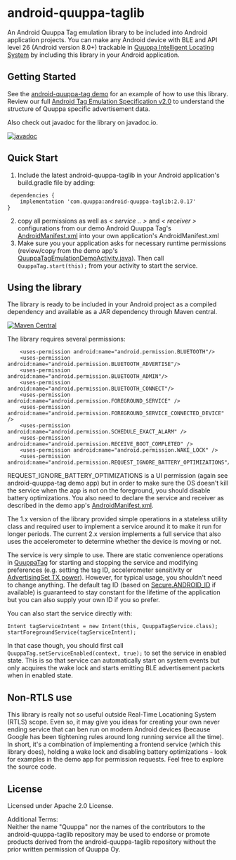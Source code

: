# android-quuppa-taglib

An Android Quuppa Tag emulation library to be included into Android application projects. You can make any Android device with BLE and API level 26 (Android version 8.0+) trackable in [Quuppa Intelligent Locating System](https://www.quuppa.com/) by including this library in your Android application.

## Getting Started

See the [android-quuppa-tag demo](https://github.com/quuppalabs/demo-android-quuppa-tag) for an example of how to use this library. Review our full [Android Tag Emulation Specification v2.0](https://github.com/quuppalabs/android-quuppa-taglib/blob/main/Quuppa-Tag-Emulation-for-Android-Devices-v2.0.pdf) to understand the structure of Quuppa specific advertisement data.

Also check out javadoc for the library on javadoc.io.

[![javadoc](https://javadoc.io/badge2/com.quuppa/android-quuppa-taglib/javadoc.svg)](https://javadoc.io/doc/com.quuppa/android-quuppa-taglib)

## Quick Start

 1. Include the latest android-quuppa-taglib in your Android application's build.gradle file by adding:
```
 dependencies {
    implementation 'com.quuppa:android-quuppa-taglib:2.0.17'
}
```
 2. copy all permissions as well as _< service .. >_ and _< receiver >_ configurations from our demo Android Quuppa Tag's [AndroidManifest.xml](https://github.com/quuppalabs/demo-android-quuppa-tag/blob/main/src/main/AndroidManifest.xml) into your own application's AndroidManifest.xml
 3. Make sure you your application asks for necessary runtime permissions (review/copy from the demo app's [QuuppaTagEmulationDemoActivity.java](https://github.com/quuppalabs/demo-android-quuppa-tag/blob/main/src/main/java/com/quuppa/quuppatag/QuuppaTagEmulationDemoActivity.java)). Then call `QuuppaTag.start(this);` from your activity to start the service.

## Using the library

The library is ready to be included in your Android project as a compiled dependency and available as a JAR dependency through Maven central.

[![Maven Central](https://maven-badges.herokuapp.com/maven-central/com.quuppa/android-quuppa-taglib/badge.svg)](https://maven-badges.herokuapp.com/maven-central/com.quuppa/android-quuppa-taglib)

The library requires several permissions:

```
    <uses-permission android:name="android.permission.BLUETOOTH"/>
    <uses-permission android:name="android.permission.BLUETOOTH_ADVERTISE"/>
    <uses-permission android:name="android.permission.BLUETOOTH_ADMIN"/>
    <uses-permission android:name="android.permission.BLUETOOTH_CONNECT"/>
    <uses-permission android:name="android.permission.FOREGROUND_SERVICE" />
    <uses-permission android:name="android.permission.FOREGROUND_SERVICE_CONNECTED_DEVICE" />
    <uses-permission android:name="android.permission.SCHEDULE_EXACT_ALARM" />
    <uses-permission android:name="android.permission.RECEIVE_BOOT_COMPLETED" />
    <uses-permission android:name="android.permission.WAKE_LOCK" />
    <uses-permission android:name="android.permission.REQUEST_IGNORE_BATTERY_OPTIMIZATIONS"/>
```
REQUEST_IGNORE_BATTERY_OPTIMIZATIONS is a UI permission (again see android-quuppa-tag demo app) but in order to make sure the OS doesn't kill the service when the app is not on the foreground, you should disable battery optimizations. You also need to declare the service and receiver as described in the demo app's [AndroidManifest.xml](https://github.com/quuppalabs/demo-android-quuppa-tag/blob/main/src/main/AndroidManifest.xml).

The 1.x version of the library provided simple operations in a stateless utility class and required user to implement a service around it to make it run for longer periods. The current 2.x version implements a full service that also uses the accelerometer to determine whether the device is moving or not.

The service is very simple to use. There are static convenience operations in [QuuppaTag](https://github.com/quuppalabs/android-quuppa-taglib/blob/main/src/main/java/com/quuppa/tag/QuuppaTag.java) for starting and stopping the service and modifying preferences (e.g. setting the tag ID, accelerometer sensitivity or [AdvertisingSet TX power](https://developer.android.com/reference/android/bluetooth/le/AdvertisingSetParameters)). However, for typical usage, you shouldn't need to change anything. The default tag ID (based on [Secure.ANDROID_ID](https://developer.android.com/reference/android/provider/Settings.Secure#ANDROID_ID) if available) is guaranteed to stay constant for the lifetime of the application but you can also supply your own ID if you so prefer. 

You can also start the service directly with:
```
Intent tagServiceIntent = new Intent(this, QuuppaTagService.class);
startForegroundService(tagServiceIntent);
```
In that case though, you should first call `QuuppaTag.setServiceEnabled(context, true);` to set the service in enabled state. This is so that service can automatically start on system events but only acquires the wake lock and starts emitting BLE advertisement packets when in enabled state.

## Non-RTLS use

This library is really not so useful outside Real-Time Locationing System (RTLS) scope. Even so, it may give you ideas for creating your own never ending service that can ben run on modern Android devices (because Google has been tightening rules around long running service all the time). In short, it's a combination of implementing a frontend service (which this library does), holding a wake lock and disabling battery optimizations - look for examples in the demo app for permission requests. Feel free to explore the source code.

## License

Licensed under Apache 2.0 License. 

Additional Terms:  
Neither the name "Quuppa" nor the names of the contributors to the android-quuppa-taglib repository may be used to endorse or promote products derived from the android-quuppa-taglib repository without the prior written permission of Quuppa Oy.

